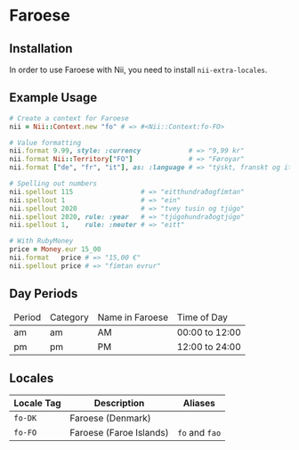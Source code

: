 <!-- This file has been generated. Source: src/docs/languages/_template.md.erb -->

# Faroese

## Installation

In order to use Faroese with Nii, you need to install `nii-extra-locales`.

## Example Usage

``` ruby
# Create a context for Faroese
nii = Nii::Context.new "fo" # => #<Nii::Context:fo-FO>

# Value formatting
nii.format 9.99, style: :currency            # => "9,99 kr"
nii.format Nii::Territory["FO"]              # => "Føroyar"
nii.format ["de", "fr", "it"], as: :language # => "týskt, franskt og italskt"

# Spelling out numbers
nii.spellout 115                 # => "eitt­hundrað­og­fímtan"
nii.spellout 1                   # => "ein"
nii.spellout 2020                # => "tvey tusin og tjúgo"
nii.spellout 2020, rule: :year   # => "tjúgo­hundrað­og­tjúgo"
nii.spellout 1,    rule: :neuter # => "eitt"

# With RubyMoney
price = Money.eur 15_00
nii.format   price # => "15,00 €"
nii.spellout price # => "fímtan evrur"
```

## Day Periods


<table>
  <thead>
    <tr>
      <td>Period</td>
      <td>Category</td>
      <td>Name in Faroese</td>
      <td>Time of Day</td>
    </tr>
  </thead>
  <tbody>
    <tr>
      <td>am</td>
      <td>am</td>
      <td>AM</td>
      <td>00:00 to 12:00</td>
    </tr>
    <tr>
      <td>pm</td>
      <td>pm</td>
      <td>PM</td>
      <td>12:00 to 24:00</td>
    </tr>
  </tbody>
</table>



## Locales

<table>
  <thead>
    <tr>
      <th>Locale Tag</th>
      <th>Description</th>
      <th>Aliases</th>
    </tr>
  </thead>
  <tbody>
    <tr>
      <td><code>fo-DK</code></td>
      <td>Faroese (Denmark)</td>
      <td></td>
    </tr>
    <tr>
      <td><code>fo-FO</code></td>
      <td>Faroese (Faroe Islands)</td>
      <td><code>fo</code> and <code>fao</code></td>
    </tr>
  </tbody>
</table>

